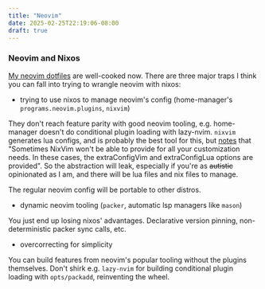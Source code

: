 ```yaml
---
title: "Neovim"
date: 2025-02-25T22:19:06-08:00
draft: true
---
```


### Neovim and Nixos

[My neovim dotfiles](https://github.com/graevy/dotfiles/tree/nixos/.local/linkedobjs/nvim) are well-cooked now. There are three major traps I think you can fall into trying to wrangle neovim with nixos:

- trying to use nixos to manage neovim's config (home-manager's `programs.neovim.plugins`, `nixvim`)

They don't reach feature parity with good neovim tooling, e.g. home-manager doesn't do conditional plugin loading with lazy-nvim. `nixvim` generates lua configs, and is probably the best tool for this, but [notes](https://github.com/nix-community/nixvim#additional-config) that "Sometimes NixVim won't be able to provide for all your customization needs. In these cases, the extraConfigVim and extraConfigLua options are provided". So the abstraction will leak, especially if you're as ~~autistic~~ opinionated as I am, and there will be lua files and nix files to manage.

The regular neovim config will be portable to other distros.

- dynamic neovim tooling (`packer`, automatic lsp managers like `mason`)

You just end up losing nixos' advantages. Declarative version pinning, non-deterministic packer sync calls, etc.

- overcorrecting for simplicity

You can build features from neovim's popular tooling without the plugins themselves. Don't shirk e.g. `lazy-nvim` for building conditional plugin loading with `opts/packadd`, reinventing the wheel.
